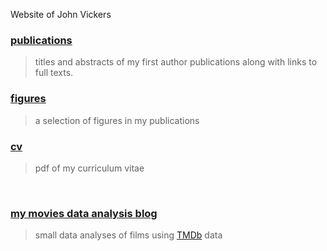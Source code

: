 Website of John Vickers

### [publications](pages/publications.md)
> titles and abstracts of my first author publications along with links to full texts.

### [figures](pages/figures.md)
> a selection of figures in my publications

### [cv](assets/site/cv.pdf)
> pdf of my curriculum vitae

&nbsp;
&nbsp;
&nbsp;

### [my movies data analysis blog](https://poptcorn.github.io/)
> small data analyses of films using [TMDb](https://www.themoviedb.org) data

